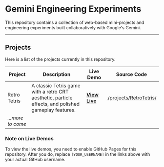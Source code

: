 # Gemini Engineering Experiments

This repository contains a collection of web-based mini-projects and engineering experiments built collaboratively with Google's Gemini.

---

## Projects

Here is a list of the projects currently in this repository.

| Project       | Description                                                                                             | Live Demo                                                                                                         | Source Code                               |
|---------------|---------------------------------------------------------------------------------------------------------|-------------------------------------------------------------------------------------------------------------------|-------------------------------------------|
| Retro Tetris  | A classic Tetris game with a retro CRT aesthetic, particle effects, and polished gameplay features.     | [**View Live**](https://[YOUR_USERNAME].github.io/Gemini-Engineering-Experiments/projects/RetroTetris/) | [./projects/RetroTetris/](./projects/RetroTetris/) |
| *...more to come* |                                                                                                         |                                                                                                                   |                                           |


### Note on Live Demos

To view the live demos, you need to enable GitHub Pages for this repository. After you do, replace `[YOUR_USERNAME]` in the links above with your actual GitHub username.
